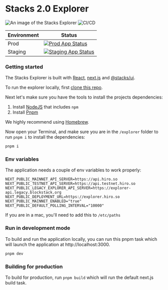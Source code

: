 # Stacks 2.0 Explorer


![An image of the Stacks Explorer](/explorer-image.png 'Stacks Explorer')
![CI/CD](https://github.com/blockstack/explorer/actions/workflows/ci.yml/badge.svg)

| Environment | Status                                                                                                                                                            |
| ----------- | ----------------------------------------------------------------------------------------------------------------------------------------------------------------- |
| Prod        | [![Prod App Status](https://argocd.blockstack.xyz/api/badge?name=prod.explorer&revision=true)](https://argocd.blockstack.xyz/applications/prod.explorer)          |
| Staging     | [![Staging App Status](https://argocd.blockstack.xyz/api/badge?name=staging.explorer&revision=true)](https://argocd.blockstack.xyz/applications/staging.explorer) |

### Getting started

The Stacks Explorer is built with [React](https://reactjs.org/), [next.js](https://github.com/zeit/next.js) and [@stacks/ui](https://github.com/blockstack/ui).

To run the explorer locally, first [clone this repo](https://docs.github.com/en/github/creating-cloning-and-archiving-repositories/cloning-a-repository).

Next let's make sure you have the tools to install the projects dependencies:

1. Install [NodeJS](https://nodejs.dev/) that includes `npm`
1. Install [Pnpm](https://pnpm.io/installation)

We highly recommend using [Homebrew](https://brew.sh/).

Now open your Terminal, and make sure you are in the `/explorer` folder to run `pnpm i` to install the dependencies:

```sh
pnpm i
```

### Env variables

The application needs a couple of env variables to work properly:

```
NEXT_PUBLIC_MAINNET_API_SERVER=https://api.hiro.so
NEXT_PUBLIC_TESTNET_API_SERVER=https://api.testnet.hiro.so
NEXT_PUBLIC_LEGACY_EXPLORER_API_SERVER=https://explorer-api.legacy.blockstack.org
NEXT_PUBLIC_DEPLOYMENT_URL=https://explorer.hiro.so
NEXT_PUBLIC_MAINNET_ENABLED="true"
NEXT_PUBLIC_DEFAULT_POLLING_INTERVAL="10000"
```

If you are in a mac, you'll need to add this to `/etc/paths`

### Run in development mode

To build and run the application locally, you can run this pnpm task which will launch the application at http://localhost:3000.

```sh
pnpm dev
```

### Building for production

To build for production, run `pnpm build` which will run the default next.js build task.
